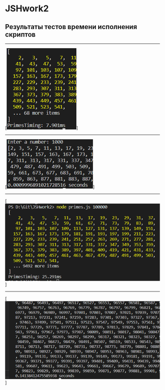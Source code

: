 # JSHwork2
## Результаты тестов времени исполнения скриптов
________________________________________________
[![Javascript числа до 1000](https://github.com/Suhogruzz/JSHwork2/blob/main/img/js%201000.PNG)]
________________________________________________
[![Python числа до 1000](https://github.com/Suhogruzz/JSHwork2/blob/main/img/py%201000.PNG)]
________________________________________________
[![Javascript числа до 100k](https://github.com/Suhogruzz/JSHwork2/blob/main/img/js%20100k.PNG)]
________________________________________________
[![Python числа до 100k](https://github.com/Suhogruzz/JSHwork2/blob/main/img/py%20100k.PNG)]